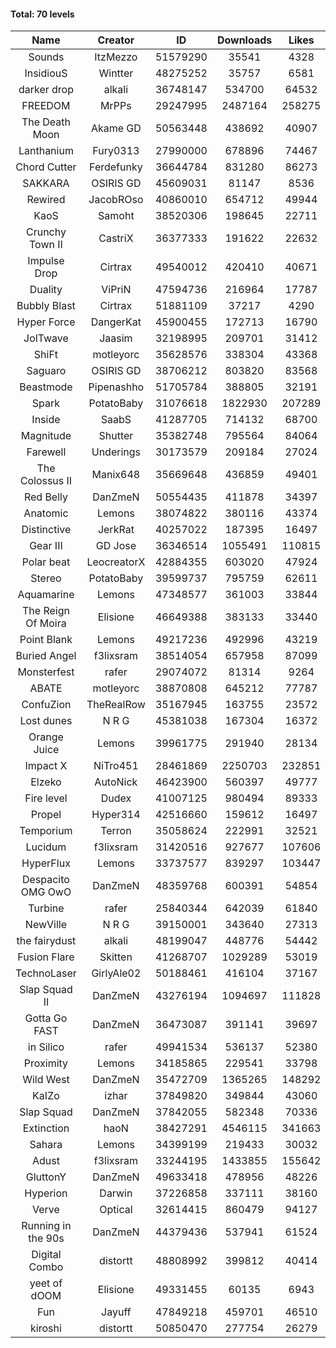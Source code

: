 #### Total: 70 levels

| Name | Creator | ID | Downloads | Likes |
|:---:|:---:|:---:|:---:|:---:|
| Sounds | ItzMezzo | 51579290 | 35541 | 4328
| InsidiouS | Wintter | 48275252 | 35757 | 6581
| darker drop | alkali | 36748147 | 534700 | 64532
| FREEDOM | MrPPs | 29247995 | 2487164 | 258275
| The Death Moon | Akame GD | 50563448 | 438692 | 40907
| Lanthanium | Fury0313 | 27990000 | 678896 | 74467
| Chord Cutter | Ferdefunky | 36644784 | 831280 | 86273
| SAKKARA | OSIRIS GD | 45609031 | 81147 | 8536
| Rewired | JacobROso | 40860010 | 654712 | 49944
| KaoS | Samoht | 38520306 | 198645 | 22711
| Crunchy Town II | CastriX | 36377333 | 191622 | 22632
| Impulse Drop  | Cirtrax | 49540012 | 420410 | 40671
| Duality | ViPriN | 47594736 | 216964 | 17787
| Bubbly Blast | Cirtrax | 51881109 | 37217 | 4290
| Hyper Force | DangerKat | 45900455 | 172713 | 16790
| JolTwave | Jaasim | 32198995 | 209701 | 31412
| ShiFt | motleyorc | 35628576 | 338304 | 43368
| Saguaro | OSIRIS GD | 38706212 | 803820 | 83568
| Beastmode | Pipenashho | 51705784 | 388805 | 32191
| Spark | PotatoBaby | 31076618 | 1822930 | 207289
| Inside | SaabS | 41287705 | 714132 | 68700
| Magnitude | Shutter | 35382748 | 795564 | 84064
| Farewell | Underings | 30173579 | 209184 | 27024
| The Colossus II | Manix648 | 35669648 | 436859 | 49401
| Red Belly | DanZmeN | 50554435 | 411878 | 34397
| Anatomic | Lemons | 38074822 | 380116 | 43374
| Distinctive | JerkRat | 40257022 | 187395 | 16497
| Gear III | GD Jose | 36346514 | 1055491 | 110815
| Polar beat | LeocreatorX | 42884355 | 603020 | 47924
| Stereo | PotatoBaby | 39599737 | 795759 | 62611
| Aquamarine | Lemons | 47348577 | 361003 | 33844
| The Reign Of Moira | Elisione | 46649388 | 383133 | 33440
| Point Blank | Lemons | 49217236 | 492996 | 43219
| Buried Angel | f3lixsram | 38514054 | 657958 | 87099
| Monsterfest | rafer | 29074072 | 81314 | 9264
| ABATE | motleyorc | 38870808 | 645212 | 77787
| ConfuZion | TheRealRow | 35167945 | 163755 | 23572
| Lost dunes | N R G | 45381038 | 167304 | 16372
| Orange Juice | Lemons | 39961775 | 291940 | 28134
| Impact X | NiTro451 | 28461869 | 2250703 | 232851
| Elzeko | AutoNick | 46423900 | 560397 | 49777
| Fire level | Dudex | 41007125 | 980494 | 89333
| Propel | Hyper314 | 42516660 | 159612 | 16497
| Temporium | Terron | 35058624 | 222991 | 32521
| Lucidum | f3lixsram | 31420516 | 927677 | 107606
| HyperFlux | Lemons | 33737577 | 839297 | 103447
| Despacito OMG OwO | DanZmeN | 48359768 | 600391 | 54854
| Turbine | rafer | 25840344 | 642039 | 61840
| NewVille | N R G | 39150001 | 343640 | 27313
| the fairydust | alkali | 48199047 | 448776 | 54442
| Fusion Flare | Skitten | 41268707 | 1029289 | 53019
| TechnoLaser | GirlyAle02 | 50188461 | 416104 | 37167
| Slap Squad II | DanZmeN | 43276194 | 1094697 | 111828
| Gotta Go FAST | DanZmeN | 36473087 | 391141 | 39697
| in Silico | rafer | 49941534 | 536137 | 52380
| Proximity | Lemons | 34185865 | 229541 | 33798
| Wild West | DanZmeN | 35472709 | 1365265 | 148292
| KaIZo | izhar | 37849820 | 349844 | 43060
| Slap Squad | DanZmeN | 37842055 | 582348 | 70336
| Extinction | haoN | 38427291 | 4546115 | 341663
| Sahara | Lemons | 34399199 | 219433 | 30032
| Adust | f3lixsram | 33244195 | 1433855 | 155642
| GluttonY | DanZmeN | 49633418 | 478956 | 48226
| Hyperion | Darwin | 37226858 | 337111 | 38160
| Verve | Optical | 32614415 | 860479 | 94127
| Running in the 90s | DanZmeN | 44379436 | 537941 | 61524
| Digital Combo | distortt | 48808992 | 399812 | 40414
| yeet of dOOM | Elisione | 49331455 | 60135 | 6943
| Fun | Jayuff | 47849218 | 459701 | 46510
| kiroshi | distortt | 50850470 | 277754 | 26279
